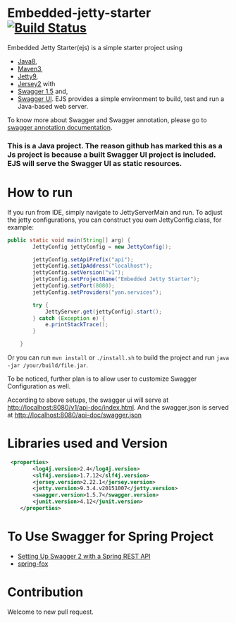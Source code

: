 # Embedded-jetty-starter [![Build Status](https://travis-ci.org/alvindaiyan/embedded-jetty-starter.svg?branch=master)](https://travis-ci.org/alvindaiyan/embedded-jetty-starter)

Embedded Jetty Starter(ejs) is a simple starter project using 
- [Java8](http://www.oracle.com/technetwork/java/javase/downloads/jdk8-downloads-2133151.html), 
- [Maven3](https://maven.apache.org/download.cgi),
- [Jetty9](https://eclipse.org/jetty/), 
- [Jersey2](https://jersey.java.net/) with 
- [Swagger 1.5](https://github.com/swagger-api/swagger-core) and, 
- [Swagger UI](https://github.com/swagger-api/swagger-ui). 
EJS provides a simple environment to build, test and run a Java-based web server. 

To know more about Swagger and Swagger annotation, please go to 
[swagger annotation documentation](https://github.com/swagger-api/swagger-core/wiki/Annotations-1.5.X).

### This is a Java project. The reason github has marked this as a Js project is because a built Swagger UI project is included. EJS will serve the Swagger UI as static resources.

# How to run

If you run from IDE, simply navigate to JettyServerMain and run. 
To adjust the jetty configurations, you can construct you own JettyConfig.class, for example:
```java
public static void main(String[] arg) {
        JettyConfig jettyConfig = new JettyConfig();

        jettyConfig.setApiPrefix("api");
        jettyConfig.setIpAddress("localhost");
        jettyConfig.setVersion("v1");
        jettyConfig.setProjectName("Embedded Jetty Starter");
        jettyConfig.setPort(8080);
        jettyConfig.setProviders("yan.services");

        try {
            JettyServer.get(jettyConfig).start();
        } catch (Exception e) {
            e.printStackTrace();
        }

    }
```

Or you can run ```mvn install``` or ```./install.sh``` to build the project and run ```java -jar /your/build/file.jar```.

To be noticed, further plan is to allow user to customize Swagger Configuration as well.

According to above setups, the swagger ui will serve at [http://localhost:8080/v1/api-doc/index.html](http://localhost:8080/v1/api-doc/index.html). And the swagger.json is served at [http://localhost:8080/api-doc/swagger.json](http://localhost:8080/api-doc/swagger.json)

# Libraries used and Version

```xml
 <properties>
        <log4j.version>2.4</log4j.version>
        <slf4j.version>1.7.12</slf4j.version>
        <jersey.version>2.22.1</jersey.version>
        <jetty.version>9.3.4.v20151007</jetty.version>
        <swagger.version>1.5.7</swagger.version>
        <junit.version>4.12</junit.version>
    </properties>
```

# To Use Swagger for Spring Project

- [Setting Up Swagger 2 with a Spring REST API](http://www.baeldung.com/swagger-2-documentation-for-spring-rest-api)
- [spring-fox](https://github.com/springfox/springfox)

# Contribution

Welcome to new pull request.

